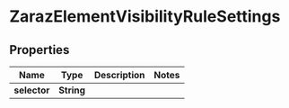 

# ZarazElementVisibilityRuleSettings


## Properties

| Name | Type | Description | Notes |
|------------ | ------------- | ------------- | -------------|
|**selector** | **String** |  |  |



